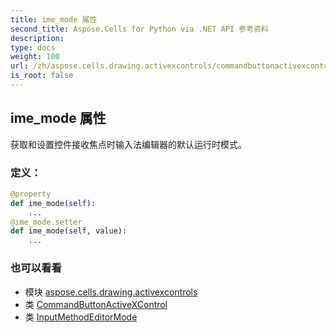 ```yaml
---
title: ime_mode 属性
second_title: Aspose.Cells for Python via .NET API 参考资料
description:
type: docs
weight: 100
url: /zh/aspose.cells.drawing.activexcontrols/commandbuttonactivexcontrol/ime_mode/
is_root: false
---
```

## ime_mode 属性

获取和设置控件接收焦点时输入法编辑器的默认运行时模式。
### 定义：
```python
@property
def ime_mode(self):
    ...
@ime_mode.setter
def ime_mode(self, value):
    ...
```

### 也可以看看
* 模块 [aspose.cells.drawing.activexcontrols](../../)
* 类 [CommandButtonActiveXControl](/cells/python-net/zh/aspose.cells.drawing.activexcontrols/commandbuttonactivexcontrol)
* 类 [InputMethodEditorMode](/cells/python-net/zh/aspose.cells.drawing.activexcontrols/inputmethodeditormode)
